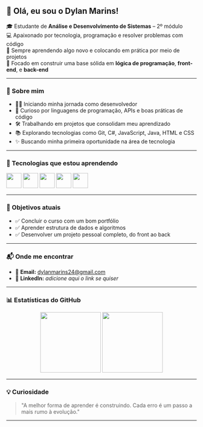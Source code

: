 ## 👋 Olá, eu sou o Dylan Marins!

🎓 Estudante de **Análise e Desenvolvimento de Sistemas** – 2º módulo  
💻 Apaixonado por tecnologia, programação e resolver problemas com código  
🔁 Sempre aprendendo algo novo e colocando em prática por meio de projetos  
🎯 Focado em construir uma base sólida em **lógica de programação**, **front-end**, e **back-end**

---

### 📌 Sobre mim

- 👨‍💻 Iniciando minha jornada como desenvolvedor
- 🧠 Curioso por linguagens de programação, APIs e boas práticas de código
- 🛠️ Trabalhando em projetos que consolidam meu aprendizado
- 📚 Explorando tecnologias como Git, C#, JavaScript, Java, HTML e CSS
- ✨ Buscando minha primeira oportunidade na área de tecnologia

---

### 🚀 Tecnologias que estou aprendendo

<p align="left">
  <img src="https://cdn.jsdelivr.net/gh/devicons/devicon/icons/csharp/csharp-original.svg" width="40" />
  <img src="https://cdn.jsdelivr.net/gh/devicons/devicon/icons/html5/html5-original.svg" width="40" />
  <img src="https://cdn.jsdelivr.net/gh/devicons/devicon/icons/css3/css3-original.svg" width="40" />
  <img src="https://cdn.jsdelivr.net/gh/devicons/devicon/icons/javascript/javascript-original.svg" width="40" />
  <img src="https://cdn.jsdelivr.net/gh/devicons/devicon/icons/java/java-original.svg" width="40" />
</p>

---

### 🎯 Objetivos atuais

- ✅ Concluir o curso com um bom portfólio
- ✅ Aprender estrutura de dados e algoritmos
- ✅ Desenvolver um projeto pessoal completo, do front ao back

---

### 📬 Onde me encontrar

- 📧 **Email:** [dylanmarins24@gmail.com](mailto:dylanmarins24@gmail.com)
- 💼 **LinkedIn:** _adicione aqui o link se quiser_
---

### 📊 Estatísticas do GitHub

<p align="center">
  <img height="160em" src="https://github-readme-stats.vercel.app/api?username=dylanmarins&show_icons=true&theme=gotham&count_private=true"/>
  <img height="160em" src="https://github-readme-stats.vercel.app/api/top-langs/?username=dylanmarins&layout=compact&theme=gotham"/>
</p>

---

### 💡 Curiosidade

> "A melhor forma de aprender é construindo. Cada erro é um passo a mais rumo à evolução."

---


